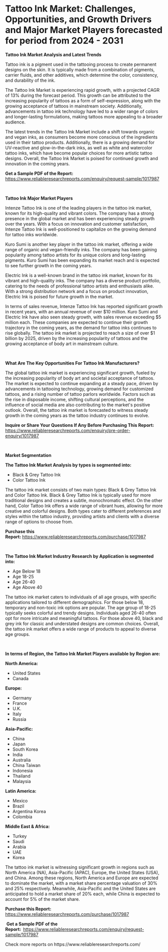 <p><h1>Tattoo Ink Market: Challenges, Opportunities, and Growth Drivers and Major Market Players forecasted for period from 2024 - 2031</h1></p><p><strong>Tattoo Ink Market Analysis and Latest Trends</strong></p>
<p><p>Tattoo ink is a pigment used in the tattooing process to create permanent designs on the skin. It is typically made from a combination of pigments, carrier fluids, and other additives, which determine the color, consistency, and durability of the ink.</p><p>The Tattoo Ink Market is experiencing rapid growth, with a projected CAGR of 13% during the forecast period. This growth can be attributed to the increasing popularity of tattoos as a form of self-expression, along with the growing acceptance of tattoos in mainstream society. Additionally, advancements in tattoo ink technology have led to a wider range of colors and longer-lasting formulations, making tattoos more appealing to a broader audience.</p><p>The latest trends in the Tattoo Ink Market include a shift towards organic and vegan inks, as consumers become more conscious of the ingredients used in their tattoo products. Additionally, there is a growing demand for UV-reactive and glow-in-the-dark inks, as well as white and watercolor tattoo inks, which have become popular choices for more artistic tattoo designs. Overall, the Tattoo Ink Market is poised for continued growth and innovation in the coming years.</p></p>
<p><strong>Get a Sample PDF of the Report:&nbsp;</strong> <a href="https://www.reliableresearchreports.com/enquiry/request-sample/1017987">https://www.reliableresearchreports.com/enquiry/request-sample/1017987</a></p>
<p>&nbsp;</p>
<p><strong>Tattoo Ink Major Market Players</strong></p>
<p><p>Intenze Tattoo Ink is one of the leading players in the tattoo ink market, known for its high-quality and vibrant colors. The company has a strong presence in the global market and has been experiencing steady growth over the years. With a focus on innovation and customer satisfaction, Intenze Tattoo Ink is well-positioned to capitalize on the growing demand for tattoo inks worldwide.</p><p>Kuro Sumi is another key player in the tattoo ink market, offering a wide range of organic and vegan-friendly inks. The company has been gaining popularity among tattoo artists for its unique colors and long-lasting pigments. Kuro Sumi has been expanding its market reach and is expected to see further growth in the coming years.</p><p>Electric Ink is a well-known brand in the tattoo ink market, known for its vibrant and high-quality inks. The company has a diverse product portfolio, catering to the needs of professional tattoo artists and enthusiasts alike. With a strong distribution network and a focus on product innovation, Electric Ink is poised for future growth in the market.</p><p>In terms of sales revenue, Intenze Tattoo Ink has reported significant growth in recent years, with an annual revenue of over $10 million. Kuro Sumi and Electric Ink have also seen steady growth, with sales revenue exceeding $5 million each. These companies are expected to continue their growth trajectory in the coming years, as the demand for tattoo inks continues to rise globally. The tattoo ink market is projected to reach a size of over $1 billion by 2025, driven by the increasing popularity of tattoos and the growing acceptance of body art in mainstream culture.</p></p>
<p>&nbsp;</p>
<p><strong>What Are The Key Opportunities For Tattoo Ink Manufacturers?</strong></p>
<p><p>The global tattoo ink market is experiencing significant growth, fueled by the increasing popularity of body art and societal acceptance of tattoos. The market is expected to continue expanding at a steady pace, driven by advancements in tattooing technology, growing demand for customized tattoos, and a rising number of tattoo parlors worldwide. Factors such as the rise in disposable income, shifting cultural perceptions, and the influence of social media are also contributing to the market's positive outlook. Overall, the tattoo ink market is forecasted to witness steady growth in the coming years as the tattoo industry continues to evolve.</p></p>
<p><strong>Inquire or Share Your Questions If Any Before Purchasing This Report:</strong> <a href="https://www.reliableresearchreports.com/enquiry/pre-order-enquiry/1017987">https://www.reliableresearchreports.com/enquiry/pre-order-enquiry/1017987</a></p>
<p>&nbsp;</p>
<p><strong>Market Segmentation</strong></p>
<p><strong>The Tattoo Ink Market Analysis by types is segmented into:</strong></p>
<p><ul><li>Black & Grey Tattoo Ink</li><li>Color Tattoo Ink</li></ul></p>
<p><p>The tattoo ink market consists of two main types: Black & Grey Tattoo Ink and Color Tattoo Ink. Black & Grey Tattoo Ink is typically used for more traditional designs and creates a subtle, monochromatic effect. On the other hand, Color Tattoo Ink offers a wide range of vibrant hues, allowing for more creative and colorful designs. Both types cater to different preferences and styles within the tattoo industry, providing artists and clients with a diverse range of options to choose from.</p></p>
<p><strong>Purchase this Report:&nbsp;</strong><a href="https://www.reliableresearchreports.com/purchase/1017987">https://www.reliableresearchreports.com/purchase/1017987</a></p>
<p>&nbsp;</p>
<p><strong>The Tattoo Ink Market Industry Research by Application is segmented into:</strong></p>
<p><ul><li>Age Below 18</li><li>Age 18-25</li><li>Age 26-40</li><li>Age Above 40</li></ul></p>
<p><p>The tattoo ink market caters to individuals of all age groups, with specific applications tailored to different demographics. For those below 18, temporary and non-toxic ink options are popular. The age group of 18-25 typically seeks colorful and trendy designs. Individuals aged 26-40 often opt for more intricate and meaningful tattoos. For those above 40, black and grey ink for classic and understated designs are common choices. Overall, the tattoo ink market offers a wide range of products to appeal to diverse age groups.</p></p>
<p>&nbsp;</p>
<p><strong>In terms of Region, the Tattoo Ink Market Players available by Region are:</strong></p>
<p>
    <p> <strong> North America: </strong>
        <ul>
            <li>United States</li>
            <li>Canada</li>
        </ul>
        </p> 
    <p> <strong> Europe: </strong>
        <ul>
            <li>Germany</li>
            <li>France</li>
            <li>U.K.</li>
            <li>Italy</li>
            <li>Russia</li>
        </ul>
        </p> 
    <p> <strong> Asia-Pacific: </strong>
        <ul>
            <li>China</li>
            <li>Japan</li>
            <li>South Korea</li>
            <li>India</li>
            <li>Australia</li>
            <li>China Taiwan</li>
            <li>Indonesia</li>
            <li>Thailand</li>
            <li>Malaysia</li>
        </ul>
        </p> 
    <p> <strong> Latin America: </strong>
        <ul>
            <li>Mexico</li>
            <li>Brazil</li>
            <li>Argentina Korea</li>
            <li>Colombia</li>
        </ul>
        </p> 
    <p> <strong> Middle East & Africa: </strong>
        <ul>
            <li>Turkey</li>
            <li>Saudi</li>
            <li>Arabia</li>
            <li>UAE</li>
            <li>Korea</li>
        </ul>
    </p>
    </p>
<p><p>The tattoo ink market is witnessing significant growth in regions such as North America (NA), Asia-Pacific (APAC), Europe, the United States (USA), and China. Among these regions, North America and Europe are expected to dominate the market, with a market share percentage valuation of 30% and 25% respectively. Meanwhile, Asia-Pacific and the United States are anticipated to hold a market share of 20% each, while China is expected to account for 5% of the market share.</p></p>
<p><strong>Purchase this Report: </strong><a href="https://www.reliableresearchreports.com/purchase/1017987">https://www.reliableresearchreports.com/purchase/1017987</a></p>
<p>&nbsp;<strong>Get a Sample PDF of the Report:&nbsp;&nbsp;</strong><a href="https://www.reliableresearchreports.com/enquiry/request-sample/1017987">https://www.reliableresearchreports.com/enquiry/request-sample/1017987</a></p>
<p><strong></strong></p>
<p>Check more reports on https://www.reliableresearchreports.com/</p>